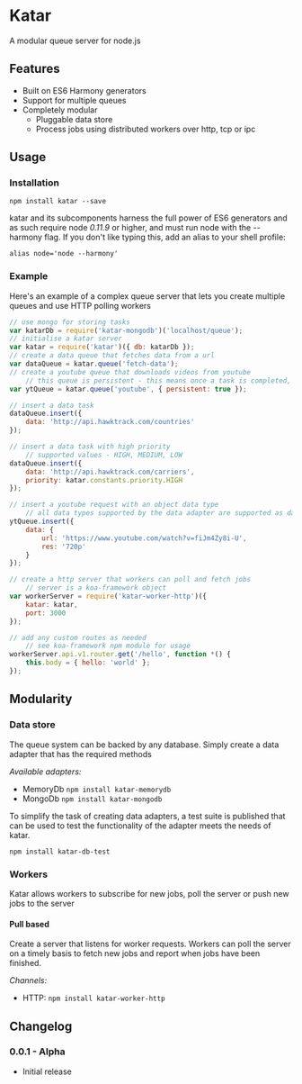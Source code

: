 Katar
=====

A modular queue server for node.js


Features
--------

- Built on ES6 Harmony generators
- Support for multiple queues
- Completely modular
	- Pluggable data store
	- Process jobs using distributed workers over http, tcp or ipc 


Usage
-----

### Installation

```
npm install katar --save
```

katar and its subcomponents harness the full power of ES6 generators and as such require node *0.11.9* or higher, and must run node with the --harmony flag. If you don't like typing this, add an alias to your shell profile:

```
alias node='node --harmony'
```

### Example

Here's an example of a complex queue server that lets you create multiple queues and use HTTP polling workers

```js
// use mongo for storing tasks
var katarDb = require('katar-mongodb')('localhost/queue');
// initialise a katar server
var katar = require('katar')({ db: katarDb });
// create a data queue that fetches data from a url
var dataQueue = katar.queue('fetch-data');
// create a youtube queue that downloads videos from youtube
	// this queue is persistent - this means once a task is completed, it is retained in the database for historical reasons
var ytQueue = katar.queue('youtube', { persistent: true });

// insert a data task
dataQueue.insert({
	data: 'http://api.hawktrack.com/countries'
});

// insert a data task with high priority
	// supported values - HIGH, MEDIUM, LOW
dataQueue.insert({
	data: 'http://api.hawktrack.com/carriers',
	priority: katar.constants.priority.HIGH
});

// insert a youtube request with an object data type
	// all data types supported by the data adapter are supported as data is passed straight to the adapter
ytQueue.insert({
	data: {
		url: 'https://www.youtube.com/watch?v=fiJm4Zy8i-U',
		res: '720p'
	}
});

// create a http server that workers can poll and fetch jobs
	// server is a koa-framework object
var workerServer = require('katar-worker-http')({
	katar: katar,
	port: 3000
});

// add any custom routes as needed
	// see koa-framework npm module for usage
workerServer.api.v1.router.get('/hello', function *() {
	this.body = { hello: 'world' };
});
```


Modularity
----------

### Data store

The queue system can be backed by any database. Simply create a data adapter that has the required methods

*Available adapters:*

- MemoryDb `npm install katar-memorydb`
- MongoDb `npm install katar-mongodb`

To simplify the task of creating data adapters, a test suite is published that can be used to test the functionality of the adapter meets the needs of katar.

`npm install katar-db-test`


### Workers

Katar allows workers to subscribe for new jobs, poll the server or push new jobs to the server

#### Pull based

Create a server that listens for worker requests. Workers can poll the server on a timely basis to fetch new jobs and report when jobs have been finished.

*Channels:*

- HTTP: `npm install katar-worker-http`


Changelog
---------

### 0.0.1 - Alpha
- Initial release